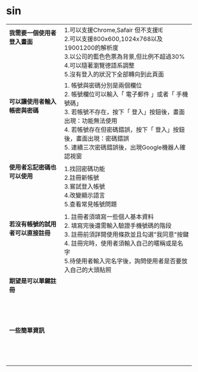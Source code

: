 # sin
|   |   |
|---|---|
| **我需要一個使用者登入畫面**<br><br><br><br><br>| 1.可以支援Chrome,Safair 但不支援IE<br> 2.可以支援800x600,1024x768以及19001200的解析度<br> 3.以公司的藍色色票為背景,但比例不超過30%<br> 4.可以隨著瀏覽德語系調整<br>5.沒有登入的狀況下全部轉向到此頁面|
| **可以讓使用者輸入帳密與密碼**<br><br><br><br><br> | 1. 帳號與密碼分別是兩個欄位 <br> 2. 帳號欄位可以輸入「 電子郵件 」或者「 手機號碼」 <br>3. 若帳號不存在，按下「 登入」按鈕後，畫面出現：功能無法使用 <br>4. 若帳號存在但密碼錯誤，按下「 登入」按鈕後，畫面出現：密碼錯誤<br>5. 連續三次密碼錯誤後，出現Google機器人確認視窗  |
| **使用者忘記密碼也可以使用**<br><br><br><br><br>|1.找回密碼功能<br>2.註冊新帳號<br>3.嘗試登入帳號<br>4.改變顯示語言<br>5.查看常見帳號問題<br>|
| **若沒有帳號的試用者可以直接註冊**<br><br><br><br><br>|1. 註冊者須填寫一些個人基本資料<br>2. 填寫完後還需輸入驗證手機號碼的階段<br>3. 註冊前須詳閱使用條款並且勾選"我同意"按鍵<br>4. 註冊完時，使用者須輸入自己的暱稱或是名字 <br> 5.待使用者輸入完名字後，詢問使用者是否要放入自己的大頭貼照    |
| **期望是可以單鍵註冊**<br><br><br><br><br>|   |
| **一些簡單資訊**<br><br><br><br><br>|   |
